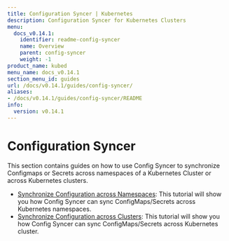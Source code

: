 ```yaml
---
title: Configuration Syncer | Kubernetes
description: Configuration Syncer for Kubernetes Clusters
menu:
  docs_v0.14.1:
    identifier: readme-config-syncer
    name: Overview
    parent: config-syncer
    weight: -1
product_name: kubed
menu_name: docs_v0.14.1
section_menu_id: guides
url: /docs/v0.14.1/guides/config-syncer/
aliases:
- /docs/v0.14.1/guides/config-syncer/README
info:
  version: v0.14.1
---
```


# Configuration Syncer

This section contains guides on how to use Config Syncer to synchronize Configmaps or Secrets across namespaces of a Kubernetes Cluster or across Kubernetes clusters.

- [Synchronize Configuration across Namespaces](/docs/v0.14.1/guides/config-syncer/intra-cluster): This tutorial will show you how Config Syncer can sync ConfigMaps/Secrets across Kubernetes namespaces.
- [Synchronize Configuration across Clusters](/docs/v0.14.1/guides/config-syncer/inter-cluster): This tutorial will show you how Config Syncer can sync ConfigMaps/Secrets across Kubernetes cluster.
